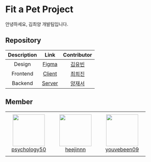# Fit a Pet Project
안녕하세요, 김최양 개발팀입니다.

## Repository

|Description|Link|Contributor|
|:---:|:---:|:---:|
|Design|[Figma]()|[김유빈](https://github.com/youvebeen09)|
|Frontend|[Client](https://github.com/KCY-Fit-a-Pet/fit-a-pet-client)|[최희진](https://github.com/heejinnn)|
|Backend|[Server](https://github.com/KCY-Fit-a-Pet/fit-a-pet-server)|[양재서](https://github.com/psychology50)|

## Member

<table>
    <tr height="140px">
        <td align="center" width="130px">
            <a href="https://github.com/psychology50"><img height="100px" width="100px" src="https://avatars.githubusercontent.com/u/96044622?v=4"/></a>
            <br />
            <a href="https://github.com/psychology50">psychology50</a>
        </td>
        <td align="center" width="130px">
            <a href="https://github.com/heejinnn"><img height="100px" width="100px" src="https://avatars.githubusercontent.com/u/103185302?v=4"/></a>
            <br />
            <a href="https://github.com/heejinnn">heejinnn</a>
        </td>
        <td align="center" width="130px">
            <a href="https://github.com/youvebeen09"><img height="100px" width="100px" src="https://avatars.githubusercontent.com/u/90843826?v=4"/></a>
            <br />
            <a href="https://github.com/youvebeen09">youvebeen09</a>
        </td>
    </tr>
</table>
